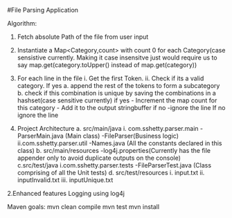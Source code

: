 #File Parsing Application

Algorithm:
1. Fetch absolute Path of the file from user input
2. Instantiate a Map<Category,count> with count 0 for each Category(case sensistive currently. Making it case insensitve just would require us to say map.get(category.toUpper() instead of map.get(category))
2. For each line in the file
	i. Get the first Token.
	ii. Check if its a valid category. 
		If yes
			a. append the rest of the tokens to form a subcategory
			b. check if this combination is unique by saving the combinations in a hashset(case sensitive currently)
				if yes
				- Increment the map count for this category 
				- Add it to the output stringbuffer
				if no
				-ignore the line
		If no
			ignore the line


1. Project Architecture
	a. src/main/java
		i. com.sshetty.parser.main
			-ParserMain.java (Main class)
			-FileParser(Business logic)
		ii.com.sshetty.parser.util
			-Names.java (All the constants declared in this class)
	b. src/main/resources
		-log4j.properties(Currently has the file appender only to avoid duplicate outputs on the console)	
	c.src/test/java
		i.com.sshetty.parser.tests
			-FileParserTest.java (Class comprising of all the Unit tests)
	d. src/test/resources
		i.  input.txt
		ii. inputInvalid.txt
		iii. inputUnique.txt
		
2.Enhanced features
Logging using log4j


Maven goals:
mvn clean compile
mvn test
mvn install

